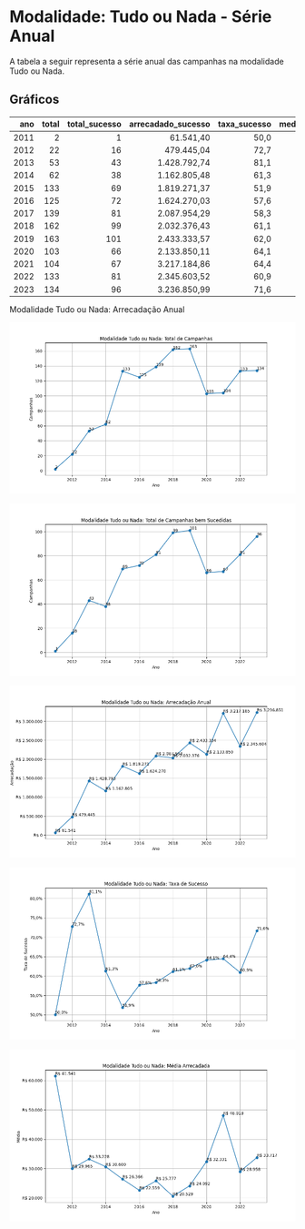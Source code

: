 # Modalidade: Tudo ou Nada - Série Anual

A tabela a seguir representa a série anual das campanhas na modalidade
Tudo ou Nada.

## Gráficos


|    ano |   total |   total_sucesso |   arrecadado_sucesso |   taxa_sucesso |   media_sucesso |
|-------:|--------:|----------------:|---------------------:|---------------:|----------------:|
|  2011  |       2 |               1 |             61.541,40 |           50,0 |        61.541,40 |
|  2012  |      22 |              16 |            479.445,04 |           72,7 |        29.965,31 |
|  2013  |      53 |              43 |           1.428.792,74 |           81,1 |        33.227,74 |
|  2014  |      62 |              38 |           1.162.805,48 |           61,3 |        30.600,14 |
|  2015  |     133 |              69 |           1.819.271,37 |           51,9 |        26.366,25 |
|  2016  |     125 |              72 |           1.624.270,03 |           57,6 |        22.559,31 |
|  2017  |     139 |              81 |           2.087.954,29 |           58,3 |        25.777,21 |
|  2018  |     162 |              99 |           2.032.376,43 |           61,1 |        20.529,05 |
|  2019  |     163 |             101 |           2.433.333,57 |           62,0 |        24.092,41 |
|  2020  |     103 |              66 |           2.133.850,11 |           64,1 |        32.331,06 |
|  2021  |     104 |              67 |           3.217.184,86 |           64,4 |        48.017,68 |
|  2022  |     133 |              81 |           2.345.603,52 |           60,9 |        28.958,07 |
|  2023  |     134 |              96 |           3.236.850,99 |           71,6 |        33.717,20 |

Modalidade Tudo ou Nada: Arrecadação Anual

![Gráfico XY com o título "Modalidade Tudo ou Nada: Total de Campanhas". O eixo X é uma escala de anos. O eixo Y é uma escala valores inteiros.](./serie_por_modalidade_aon-campanhas.png "Modalidade Tudo ou Nada: Total de Campanhas")

![Gráfico XY com o título "Modalidade Tudo ou Nada: Total de Campanhas bem Sucedidas". O eixo X é uma escala de anos. O eixo Y é uma escala valores inteiros.](./serie_por_modalidade_aon-bem-sucedidas.png "Modalidade Tudo ou Nada: Total de Campanhas bem Sucedidas")

![Gráfico XY com o título "Modalidade Tudo ou Nada: Arrecadação Anual". O eixo X é uma escala de anos. O eixo Y é uma escala valores monetários.](./serie_por_modalidade_aon-arrecadado.png "Modalidade Tudo ou Nada: Arrecadação Anual")

![Gráfico XY com o título "Modalidade Tudo ou Nada: Taxa de Sucesso". O eixo X é uma escala de anos. O eixo Y é uma escala de porcento.](./serie_por_modalidade_aon-taxa-sucesso.png "Modalidade Tudo ou Nada: Taxa de Sucesso")

![Gráfico XY com o título "Modalidade Tudo ou Nada: Média Arrecadada". O eixo X é uma escala de anos. O eixo Y é uma escala valores monetários.](./serie_por_modalidade_aon-media-sucesso.png "Modalidade Tudo ou Nada: Média Arrecadada")

